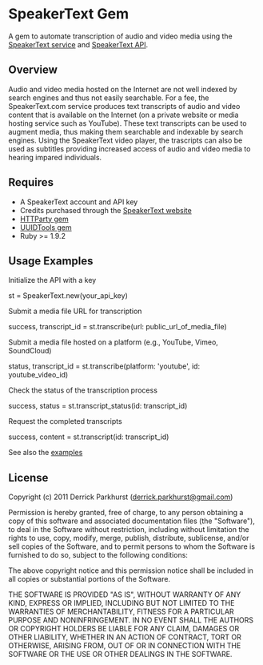 SpeakerText Gem
===============

  A gem to automate transcription of audio and video media using the [SpeakerText service](http://speakertext.com) 
and [SpeakerText API](http://speakertext.com/api).

Overview
--------
  
  Audio and video media hosted on the Internet are not well indexed by search engines and thus not easily 
searchable. For a fee, the SpeakerText.com service produces text transcripts of audio and video content that 
is available on the Internet (on a private website or media hosting service such as YouTube). These text 
transcripts can be used to augment media, thus making them searchable and indexable by search engines. Using
the SpeakerText video player, the trascripts can also be used as subtitles providing increased access of audio and 
video media to hearing impared individuals.

Requires
--------

* A SpeakerText account and API key
* Credits purchased through the [SpeakerText website](http://speakertext.com)
* [HTTParty gem](http://github.com/jnunemaker/httparty)
* [UUIDTools gem](http://github.com/sporkmonger/uuidtools)
* Ruby >= 1.9.2

Usage Examples
--------------

Initialize the API with a key

  st = SpeakerText.new(your_api_key)

Submit a media file URL for transcription

  success, transcript_id = st.transcribe(url: public_url_of_media_file)

Submit a media file hosted on a platform (e.g., YouTube, Vimeo, SoundCloud)

  status, transcript_id = st.transcribe(platform: 'youtube', id: youtube_video_id)

Check the status of the transcription process

  success, status = st.transcript_status(id: transcript_id)

Request the completed transcripts

  success, content = st.transcript(id: transcript_id)

See also the [examples](https://github.com/thirtysixthspan/speakertext/tree/master/examples)


License
-------
Copyright (c) 2011 Derrick Parkhurst (derrick.parkhurst@gmail.com)

Permission is hereby granted, free of charge, to any person obtaining a copy
of this software and associated documentation files (the "Software"), to deal
in the Software without restriction, including without limitation the rights
to use, copy, modify, merge, publish, distribute, sublicense, and/or sell
copies of the Software, and to permit persons to whom the Software is
furnished to do so, subject to the following conditions:

The above copyright notice and this permission notice shall be included in
all copies or substantial portions of the Software.

THE SOFTWARE IS PROVIDED "AS IS", WITHOUT WARRANTY OF ANY KIND, EXPRESS OR
IMPLIED, INCLUDING BUT NOT LIMITED TO THE WARRANTIES OF MERCHANTABILITY,
FITNESS FOR A PARTICULAR PURPOSE AND NONINFRINGEMENT. IN NO EVENT SHALL THE
AUTHORS OR COPYRIGHT HOLDERS BE LIABLE FOR ANY CLAIM, DAMAGES OR OTHER
LIABILITY, WHETHER IN AN ACTION OF CONTRACT, TORT OR OTHERWISE, ARISING FROM,
OUT OF OR IN CONNECTION WITH THE SOFTWARE OR THE USE OR OTHER DEALINGS IN
THE SOFTWARE.
